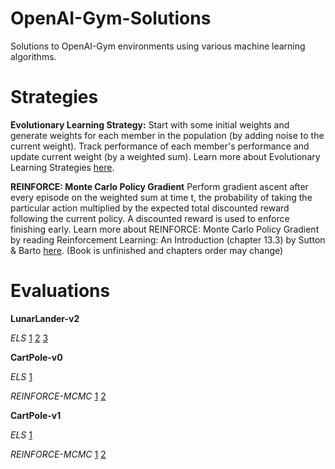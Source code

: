 # OpenAI-Gym-Solutions
Solutions to OpenAI-Gym environments using various machine learning algorithms.

# Strategies
**Evolutionary Learning Strategy:**
Start with some initial weights and generate weights for each member in the
 population (by adding noise to the current weight). Track performance of 
 each member's performance and update current weight (by a weighted sum). 
 Learn more about Evolutionary Learning Strategies [here](https://blog.openai.com/evolution-strategies/).

**REINFORCE: Monte Carlo Policy Gradient**
Perform gradient ascent after every episode on the weighted sum at time t, 
the probability of taking the particular action multiplied by the expected 
total discounted reward following the current policy. A discounted reward is 
used to enforce finishing early. Learn more about REINFORCE: Monte Carlo 
Policy Gradient by reading Reinforcement Learning: An Introduction (chapter
13.3) by Sutton & Barto [here](http://incompleteideas.net/sutton/book/). 
(Book is unfinished and chapters order may change)

# Evaluations
**LunarLander-v2**

*ELS*
 [1](https://gym.openai.com/evaluations/eval_CNyX7JcbSvepv5eb8wCsKg)
 [2](https://gym.openai.com/evaluations/eval_2EWkOozOSuULmn3cXcb1w)
 [3](https://gym.openai.com/evaluations/eval_Uz5XStCR4m6rpADrhfxg)

**CartPole-v0**

*ELS*
 [1](https://gym.openai.com/evaluations/eval_S86D3W2ZQoagd9lpEArL9g)

*REINFORCE-MCMC*
 [1](https://gym.openai.com/evaluations/eval_7WLhKMsNT02Q32wuHCuQJg)
 [2](https://gym.openai.com/evaluations/eval_CRaAAHeZQ0SFdG4n2hCDOA)

**CartPole-v1**

*ELS*
 [1](https://gym.openai.com/evaluations/eval_L0nIc9FQzKF7pcn60L7A)

*REINFORCE-MCMC*
 [1](https://gym.openai.com/evaluations/eval_kRIqBe9cQguVRnbKsMZDpA)
 [2](https://gym.openai.com/evaluations/eval_jUXHNsl5SCqSAdDFwGGoQ)